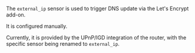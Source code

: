 The `external_ip` sensor is used to trigger DNS update via the Let's Encrypt add-on.

It is configured manually.

Currently, it is provided by the UPnP/IGD integration of the router, with the specific
sensor being renamed to `external_ip`.
